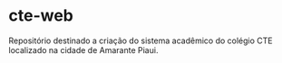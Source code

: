 # cte-web
Repositório destinado a criação do sistema acadêmico do colégio CTE localizado na cidade de Amarante Piaui.
